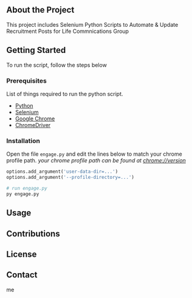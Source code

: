 ## About the Project

This project includes Selenium Python Scripts to Automate & Update Recruitment Posts for
Life Commnications Group


## Getting Started
To run the script, follow the steps below


### Prerequisites
List of things required to run the python script.
* [Python](https://www.python.org/downloads/)
* [Selenium](https://selenium-python.readthedocs.io/installation.html)
* [Google Chrome](https://www.google.com/chrome/)
* [ChromeDriver](https://chromedriver.chromium.org/downloads)



### Installation

Open the file `engage.py` and edit the lines below to match your chrome profile path.
_your chrome profile path can be found at [chrome://version](chrome://version)_
```python
options.add_argument('user-data-dir=...')
options.add_argument('--profile-directory=...')
```

```python
# run engage.py
py engage.py
```

## Usage


## Contributions


## License


## Contact
me
